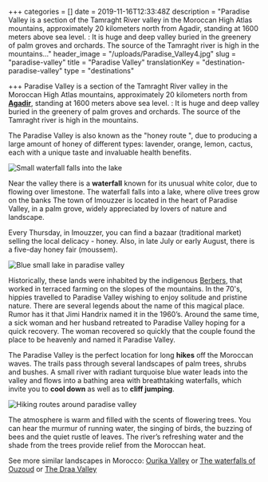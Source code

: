 +++
categories = []
date = 2019-11-16T12:33:48Z
description = "Paradise Valley is a section of the Tamraght River valley in the Moroccan High Atlas mountains, approximately 20 kilometers north from Agadir, standing at 1600 meters above sea level. : It is huge and deep valley  buried in the greenery of palm groves and orchards. The source of the Tamraght river is high in the mountains..."
header_image = "/uploads/Paradise_Valley4.jpg"
slug = "paradise-valley"
title = "Paradise Valley"
translationKey = "destination-paradise-valley"
type = "destinations"

+++
Paradise Valley is a section of the Tamraght River valley in the Moroccan High Atlas mountains, approximately 20 kilometers north from [**Agadir**](/en/destinations/agadir/ "Agadir"), standing at 1600 meters above sea level. : It is huge and deep valley buried in the greenery of palm groves and orchards. The source of the Tamraght river is high in the mountains.

The Paradise Valley is also known as the "honey route ", due to producing a large amount of honey of different types: lavender, orange, lemon, cactus, each with a unique taste and invaluable health benefits.

![Small waterfall falls into the lake](/uploads/1586312868964.jpg "Small waterfall falls into the lake")

Near the valley there is a **waterfall** known for its unusual white color, due to flowing over limestone. The waterfall falls into a lake, where olive trees grow on the banks The town of Imouzzer is located in the heart of Paradise Valley, in a palm grove, widely appreciated by lovers of nature and landscape.

Every Thursday, in Imouzzer, you can find a bazaar (traditional market) selling the local delicacy - honey. Also, in late July or early August, there is a five-day honey fair (moussem).

![Blue small lake in paradise valley](/uploads/paradise-valley_3.jpg "Blue small lake in paradise valley")

Historically, these lands were inhabited by the indigenous [Berbers](/en/blog/what-do-you-know-about-the-berber-people/ " What do you know about the Berber people?"), that worked in terraced farming on the slopes of the mountains. In the 70's, hippies travelled to Paradise Valley wishing to enjoy solitude and pristine nature. There are several legends about the name of this magical place. Rumor has it that Jimi Handrix named it in the 1960’s. Around the same time, a sick woman and her husband retreated to Paradise Valley hoping for a quick recovery. The woman recovered so quickly that the couple found the place to be heavenly and named it Paradise Valley.

The Paradise Valley is the perfect location for long **hikes** off the Moroccan waves. The trails pass through several landscapes of palm trees, shrubs and bushes. A small river with radiant turquoise blue water leads into the valley and flows into a bathing area with breathtaking waterfalls, which invite you to **cool down** as well as to **cliff jumping**.

![Hiking routes around paradise valley](/uploads/Paradise_valley3.jpeg "Hiking routes around paradise valley")

The atmosphere is warm and filled with the scents of flowering trees. You can hear the murmur of running water, the singing of birds, the buzzing of bees and the quiet rustle of leaves. The river’s refreshing water and the shade from the trees provide relief from the Moroccan heat.

See more similar landscapes in Morocco: [Ourika Valley](/en/destinations/enjoying-your-visit-to-the-famous-ourika-valley/ "Ourika Valley") or [The waterfalls of Ouzoud](/en/destinations/the-waterfalls-of-ouzoud/ "The waterfalls of Ouzoud") or [The Draa Valley](/en/destinations/the-draa-valley/ "The Draa Valley")